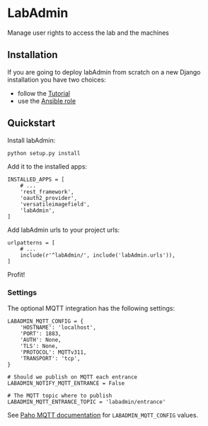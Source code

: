 # LabAdmin

Manage user rights to access the lab and the machines

## Installation

If you are going to deploy labAdmin from scratch on a new Django installation you have two choices:

- follow the [Tutorial](docs/tutorial.md)
- use the [Ansible role ](https://github.com/OfficineArduinoTorino/ansible-labadmin/)

## Quickstart

Install labAdmin:

```
python setup.py install
```

Add it to the installed apps:

```
INSTALLED_APPS = [
    # ...
    'rest_framework',
    'oauth2_provider',
    'versatileimagefield',
    'labAdmin',
]
```

Add labAdmin urls to your project urls:

```
urlpatterns = [
    # ...
    include(r'^labAdmin/', include('labAdmin.urls')),
]
```

Profit!

### Settings

The optional MQTT integration has the following settings:

```
LABADMIN_MQTT_CONFIG = {
    'HOSTNAME': 'localhost',
    'PORT': 1883,
    'AUTH': None,
    'TLS': None,
    'PROTOCOL': MQTTv311,
    'TRANSPORT': 'tcp',
}

# Should we publish on MQTT each entrance
LABADMIN_NOTIFY_MQTT_ENTRANCE = False

# The MQTT topic where to publish
LABADMIN_MQTT_ENTRANCE_TOPIC = 'labadmin/entrance'
```

See [Paho MQTT documentation](https://github.com/eclipse/paho.mqtt.python#single) for `LABADMIN_MQTT_CONFIG` values.
